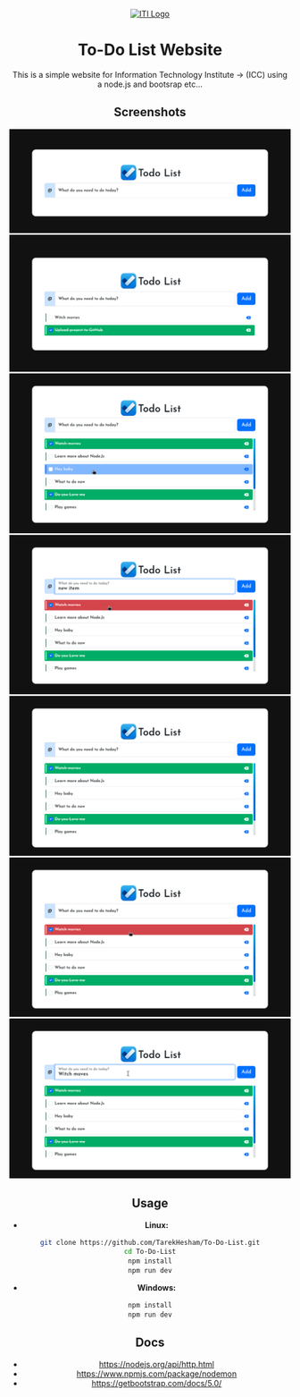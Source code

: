 <p align="center">
  <a href="https://iti.gov.eg/" target="_blank" rel="noopener noreferrer">
    <img width="180" src="https://shamra-academia.com/uploads/publishers/logoc1ee0a1961b28b92869f371af51313da.png" alt="ITI Logo">
  </a>
</p>

<div align="center">

# To-Do List Website
This is a simple website for Information Technology Institute -> (ICC)
using a node.js and bootsrap etc... 

## Screenshots
![1](./Demo/1.png)
![2](./Demo/2.png)
![3](./Demo/3.png)
![4](./Demo/4.png)
![5](./Demo/5.png)
![6](./Demo/6.png)
![7](./Demo/7.png)

## Usage
- **Linux:**
```bash
git clone https://github.com/TarekHesham/To-Do-List.git
cd To-Do-List
npm install
npm run dev
```

- **Windows:**
```bash
npm install
npm run dev
```

## Docs

- https://nodejs.org/api/http.html
- https://www.npmjs.com/package/nodemon
- https://getbootstrap.com/docs/5.0/